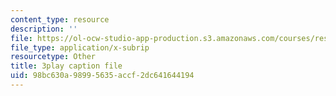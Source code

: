 ```yaml
---
content_type: resource
description: ''
file: https://ol-ocw-studio-app-production.s3.amazonaws.com/courses/res-6-012-introduction-to-probability-spring-2018/98bc630a98995635accf2dc641644194_byGWKoOc6EM.vtt
file_type: application/x-subrip
resourcetype: Other
title: 3play caption file
uid: 98bc630a-9899-5635-accf-2dc641644194
---
```

